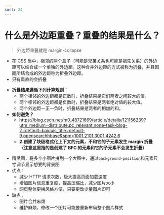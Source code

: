 ```yaml
---
sort: 24
---
```


# 什么是外边距重叠？重叠的结果是什么？

> 外边距重叠就是 margin-collapse

- 在 CSS 当中，相邻的两个盒子（可能是兄弟关系也可能是祖先关系）的外边距可以结合成一个单独的外边距。这种合并外边距的方式被称为折叠，并且因而所结合成的外边距称为折叠外边距。
- 只有垂直的会折叠

* **折叠结果遵循下列计算规则**：
  - 两个相邻的外边距都是正数时，折叠结果是它们两者之间较大的值。
  - 两个相邻的外边距都是负数时，折叠结果是两者绝对值的较大值。
  - 两个外边距一正一负时，折叠结果是两者的相加的和。
* **如何避免？**
  - https://blog.csdn.net/m0_48721669/article/details/121156239?utm_medium=distribute.pc_relevant.none-task-blog-2~default~baidujs_title~default-9.opensearchhbase&spm=1001.2101.3001.4242.6
  - **2.**创建了块级格式化上下文的元素，不和它的子元素发生 margin 折叠**（注意这里指的是创建了 BFC 的元素和它的子元素不会发生折叠）**

- 精灵图，将多个小图片拼到一个大图中，通过`background-position`和元素尺寸调节显示想要的背景图
- 优点：
  - 减少 HTTP 请求次数，极大提高页面加载速度
  - 增加图片信息重复度，提高压缩比，减少图片大小
  - 网页整体更换风格方便，只要更改少量图片即可
- 缺点：
  - 图片合并麻烦
  - 维护麻烦，修改一个图片可能要重新布局整个图片样式
